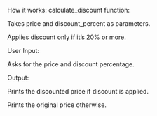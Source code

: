 How it works:
calculate_discount function:

Takes price and discount_percent as parameters.

Applies discount only if it’s 20% or more.

User Input:

Asks for the price and discount percentage.

Output:

Prints the discounted price if discount is applied.

Prints the original price otherwise.
